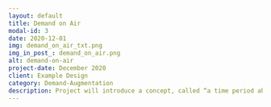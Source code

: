 ```yaml
---
layout: default
title: Demand on Air
modal-id: 3
date: 2020-12-01
img: demand_on_air_txt.png
img_in_post_: demand_on_air.png
alt: demand-on-air
project-date: December 2020
client: Example Design
category: Demand-Augmentation
description: Project will introduce a concept, called “a time period ahead”, aka. "demand-on-air", to be able to spread the gathering of "organic", semi-promising demands in time (even years, for regular/on-site art events), and already started on experimenting and implementing an efficiently transparent and anonymous framework.
---
```

